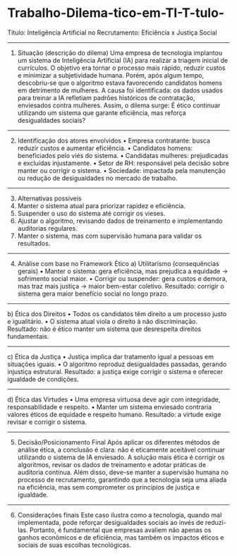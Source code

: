 # Trabalho-Dilema-tico-em-TI-T-tulo-

Título:
Inteligência Artificial no Recrutamento: Eficiência x Justiça Social
________________________________________
1. Situação (descrição do dilema)
Uma empresa de tecnologia implantou um sistema de Inteligência Artificial (IA) para realizar a triagem inicial de currículos. O objetivo era tornar o processo mais rápido, reduzir custos e minimizar a subjetividade humana.
Porém, após algum tempo, descobriu-se que o algoritmo estava favorecendo candidatos homens em detrimento de mulheres. A causa foi identificada: os dados usados para treinar a IA refletiam padrões históricos de contratação, enviesados contra mulheres.
Assim, o dilema surge:
É ético continuar utilizando um sistema que garante eficiência, mas reforça desigualdades sociais?
________________________________________
2. Identificação dos atores envolvidos
•	Empresa contratante: busca reduzir custos e aumentar eficiência.
•	Candidatos homens: beneficiados pelo viés do sistema.
•	Candidatas mulheres: prejudicadas e excluídas injustamente.
•	Setor de RH: responsável pela decisão sobre manter ou corrigir o sistema.
•	Sociedade: impactada pela manutenção ou redução de desigualdades no mercado de trabalho.
________________________________________
3. Alternativas possíveis
1.	Manter o sistema atual para priorizar rapidez e eficiência.
2.	Suspender o uso do sistema até corrigir os vieses.
3.	Ajustar o algoritmo, revisando dados de treinamento e implementando auditorias regulares.
4.	Manter o sistema, mas com supervisão humana para validar os resultados.
________________________________________
4. Análise com base no Framework Ético
a) Utilitarismo (consequências gerais)
•	Manter o sistema: gera eficiência, mas prejudica a equidade → sofrimento social maior.
•	Corrigir ou suspender: gera custos e demora, mas traz mais justiça → maior bem-estar coletivo.
Resultado: corrigir o sistema gera maior benefício social no longo prazo.
________________________________________
b) Ética dos Direitos
•	Todos os candidatos têm direito a um processo justo e igualitário.
•	O sistema atual viola o direito à não discriminação.
Resultado: não é ético manter um sistema que desrespeita direitos fundamentais.
________________________________________
c) Ética da Justiça
•	Justiça implica dar tratamento igual a pessoas em situações iguais.
•	O algoritmo reproduz desigualdades passadas, gerando injustiça estrutural.
Resultado: a justiça exige corrigir o sistema e oferecer igualdade de condições.
________________________________________
d) Ética das Virtudes
•	Uma empresa virtuosa deve agir com integridade, responsabilidade e respeito.
•	Manter um sistema enviesado contraria valores éticos de equidade e respeito humano.
Resultado: a virtude exige revisar e corrigir o sistema.
________________________________________
5. Decisão/Posicionamento Final
Após aplicar os diferentes métodos de análise ética, a conclusão é clara:
não é eticamente aceitável continuar utilizando o sistema de IA enviesado.
A solução mais ética é corrigir os algoritmos, revisar os dados de treinamento e adotar práticas de auditoria contínua. Além disso, deve-se manter a supervisão humana no processo de recrutamento, garantindo que a tecnologia seja uma aliada na eficiência, mas sem comprometer os princípios de justiça e igualdade.
________________________________________
6. Considerações finais
Este caso ilustra como a tecnologia, quando mal implementada, pode reforçar desigualdades sociais ao invés de reduzi-las. Portanto, é fundamental que empresas avaliem não apenas os ganhos econômicos e de eficiência, mas também os impactos éticos e sociais de suas escolhas tecnológicas.
